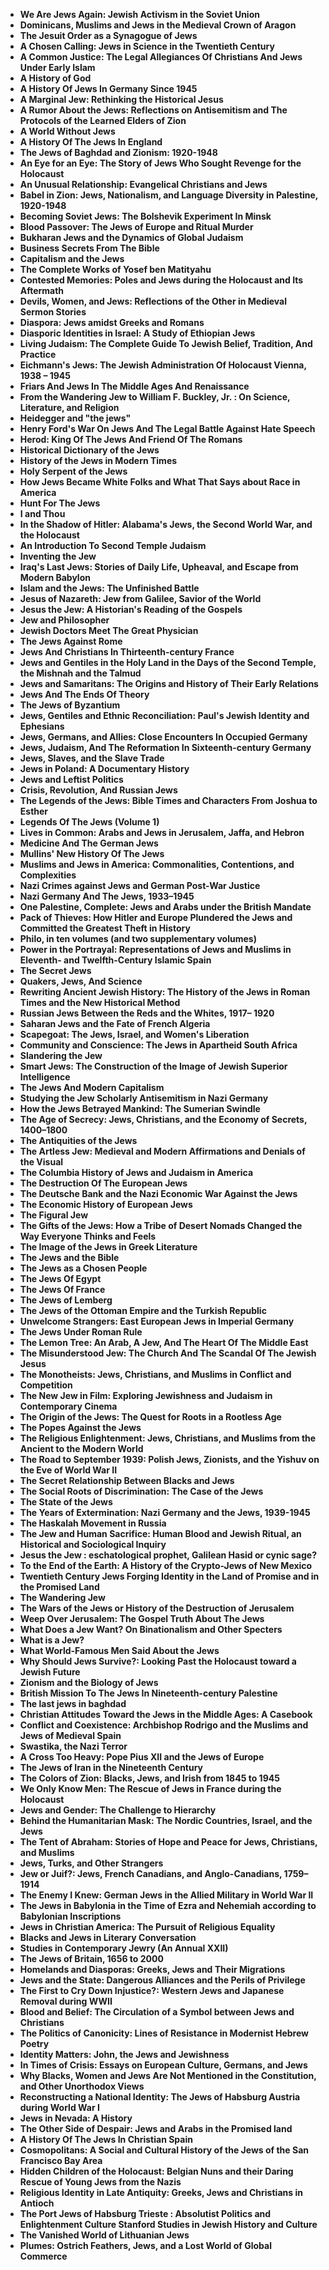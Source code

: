 
<ul>
                                <li><b><a target="_blank" href="https://github.com/manjunath5496/Books-about-Jews-and-Judaism/blob/master/jew(1).pdf" style="text-decoration:none;">We Are Jews Again: Jewish Activism in the Soviet Union </a></b></li>
  
<li><b><a target="_blank" href="https://github.com/manjunath5496/Books-about-Jews-and-Judaism/blob/master/jew(2).pdf" style="text-decoration:none;">Dominicans, Muslims and Jews in the Medieval Crown of Aragon </a></b></li>  
  
<li><b><a target="_blank" href="https://github.com/manjunath5496/Books-about-Jews-and-Judaism/blob/master/jew(3).pdf" style="text-decoration:none;">The Jesuit Order as a Synagogue of Jews</a></b></li>
                                <li><b><a target="_blank" href="https://github.com/manjunath5496/Books-about-Jews-and-Judaism/blob/master/jew(4).pdf" style="text-decoration:none;">A Chosen Calling: Jews in Science in the Twentieth Century</a></b></li>
                               
<li><b><a target="_blank" href="https://github.com/manjunath5496/Books-about-Jews-and-Judaism/blob/master/jew(5).pdf" style="text-decoration:none;">A Common Justice: The Legal Allegiances Of Christians And Jews Under Early Islam</a></b></li>
                                <li><b><a target="_blank" href="https://github.com/manjunath5496/Books-about-Jews-and-Judaism/blob/master/jew(6).pdf" style="text-decoration:none;">A History of God </a></b></li>
                <li><b><a target="_blank" href="https://github.com/manjunath5496/Books-about-Jews-and-Judaism/blob/master/jew(7).pdf" style="text-decoration:none;">A History Of Jews In Germany Since 1945 </a></b></li>                                
                                
<li><b><a target="_blank" href="https://github.com/manjunath5496/Books-about-Jews-and-Judaism/blob/master/jew(8).pdf" style="text-decoration:none;">A Marginal Jew: Rethinking the Historical Jesus</a></b></li>

<li><b><a target="_blank" href="https://github.com/manjunath5496/Books-about-Jews-and-Judaism/blob/master/jew(9).pdf" style="text-decoration:none;">A Rumor About the Jews: Reflections on Antisemitism and The Protocols of the Learned Elders of Zion</a></b></li>

                          
<li><b><a target="_blank" href="https://github.com/manjunath5496/Books-about-Jews-and-Judaism/blob/master/jew(10).pdf" style="text-decoration:none;">A World Without Jews</a></b></li>
                                <li><b><a target="_blank" href="https://github.com/manjunath5496/Books-about-Jews-and-Judaism/blob/master/jew(11).pdf" style="text-decoration:none;">A History Of The Jews In England </a></b></li>
                                <li><b><a target="_blank" href="https://github.com/manjunath5496/Books-about-Jews-and-Judaism/blob/master/jew(12).pdf" style="text-decoration:none;">The Jews of Baghdad and Zionism: 1920-1948</a></b></li>
                               
<li><b><a target="_blank" href="https://github.com/manjunath5496/Books-about-Jews-and-Judaism/blob/master/jew(13).pdf" style="text-decoration:none;">An Eye for an Eye: The Story of Jews Who Sought Revenge for the Holocaust</a></b></li>
                                <li><b><a target="_blank" href="https://github.com/manjunath5496/Books-about-Jews-and-Judaism/blob/master/jew(14).pdf" style="text-decoration:none;">An Unusual Relationship: Evangelical Christians and Jews</a></b></li>
                                <li><b><a target="_blank" href="https://github.com/manjunath5496/Books-about-Jews-and-Judaism/blob/master/jew(15).pdf" style="text-decoration:none;">Babel in Zion: Jews, Nationalism, and Language Diversity in Palestine, 1920-1948</a></b></li>
 <li><b><a target="_blank" href="https://github.com/manjunath5496/Books-about-Jews-and-Judaism/blob/master/jew(16).pdf" style="text-decoration:none;">Becoming Soviet Jews: The Bolshevik Experiment In Minsk</a></b></li>  
 
<li><b><a target="_blank" href="https://github.com/manjunath5496/Books-about-Jews-and-Judaism/blob/master/jew(17).pdf" style="text-decoration:none;"> Blood Passover: The Jews of Europe and Ritual Murder</a></b></li>
                                <li><b><a target="_blank" href="https://github.com/manjunath5496/Books-about-Jews-and-Judaism/blob/master/jew(18).pdf" style="text-decoration:none;">Bukharan Jews and the Dynamics of Global Judaism</a></b></li>
                                <li><b><a target="_blank" href="https://github.com/manjunath5496/Books-about-Jews-and-Judaism/blob/master/jew(19).pdf" style="text-decoration:none;">Business Secrets From The Bible</a></b></li>
                               
<li><b><a target="_blank" href="https://github.com/manjunath5496/Books-about-Jews-and-Judaism/blob/master/jew(20).pdf" style="text-decoration:none;">Capitalism and the Jews</a></b></li>
                          
<li><b><a target="_blank" href="https://github.com/manjunath5496/Books-about-Jews-and-Judaism/blob/master/jew(21).pdf" style="text-decoration:none;">The Complete Works of Yosef ben Matityahu</a></b></li>
                                <li><b><a target="_blank" href="https://github.com/manjunath5496/Books-about-Jews-and-Judaism/blob/master/jew(22).pdf" style="text-decoration:none;">Contested Memories: Poles and Jews during the Holocaust and Its Aftermath</a></b></li>
                                
<li><b><a target="_blank" href="https://github.com/manjunath5496/Books-about-Jews-and-Judaism/blob/master/jew(23).pdf" style="text-decoration:none;">Devils, Women, and Jews: Reflections of the Other in Medieval Sermon Stories</a></b></li>                            
                                
<li><b><a target="_blank" href="https://github.com/manjunath5496/Books-about-Jews-and-Judaism/blob/master/jew(24).pdf" style="text-decoration:none;">Diaspora: Jews amidst Greeks and Romans </a></b></li>
                               
<li><b><a target="_blank" href="https://github.com/manjunath5496/Books-about-Jews-and-Judaism/blob/master/jew(25).pdf" style="text-decoration:none;">Diasporic Identities in Israel: A Study of Ethiopian Jews</a></b></li>
                               
 <li><b><a target="_blank" href="https://github.com/manjunath5496/Books-about-Jews-and-Judaism/blob/master/jew(26).pdf" style="text-decoration:none;">Living Judaism: The Complete Guide To Jewish Belief, Tradition, And Practice </a></b></li>
                                <li><b><a target="_blank" href="https://github.com/manjunath5496/Books-about-Jews-and-Judaism/blob/master/jew(27).pdf" style="text-decoration:none;">Eichmann's Jews: The Jewish Administration Of Holocaust Vienna, 1938 – 1945</a></b></li>
                                <li><b><a target="_blank" href="https://github.com/manjunath5496/Books-about-Jews-and-Judaism/blob/master/jew(28).pdf" style="text-decoration:none;">Friars And Jews In The Middle Ages And Renaissance</a></b></li>
  
<li><b><a target="_blank" href="https://github.com/manjunath5496/Books-about-Jews-and-Judaism/blob/master/jew(29).pdf" style="text-decoration:none;">From the Wandering Jew to William F. Buckley, Jr. : On Science, Literature, and Religion</a></b></li>  
                                
  
<li><b><a target="_blank" href="https://github.com/manjunath5496/Books-about-Jews-and-Judaism/blob/master/jew(30).pdf" style="text-decoration:none;">Heidegger and "the jews"</a></b></li>                              
                                
                                
<li><b><a target="_blank" href="https://github.com/manjunath5496/Books-about-Jews-and-Judaism/blob/master/jew(31).pdf" style="text-decoration:none;">Henry Ford's War On Jews And The Legal Battle Against Hate Speech</a></b></li>
                                <li><b><a target="_blank" href="https://github.com/manjunath5496/Books-about-Jews-and-Judaism/blob/master/jew(32).pdf" style="text-decoration:none;">Herod: King Of The Jews And Friend Of The Romans </a></b></li>
                <li><b><a target="_blank" href="https://github.com/manjunath5496/Books-about-Jews-and-Judaism/blob/master/jew(33).pdf" style="text-decoration:none;">Historical Dictionary of the Jews</a></b></li>                              
 <li><b><a target="_blank" href="https://github.com/manjunath5496/Books-about-Jews-and-Judaism/blob/master/jew(34).pdf" style="text-decoration:none;">History of the Jews in Modern Times</a></b></li>
                          
<li><b><a target="_blank" href="https://github.com/manjunath5496/Books-about-Jews-and-Judaism/blob/master/jew(35).pdf" style="text-decoration:none;">Holy Serpent of the Jews</a></b></li>
                                <li><b><a target="_blank" href="https://github.com/manjunath5496/Books-about-Jews-and-Judaism/blob/master/jew(36).pdf" style="text-decoration:none;">How Jews Became White Folks and What That Says about Race in America</a></b></li>
                        <li><b><a target="_blank" href="https://github.com/manjunath5496/Books-about-Jews-and-Judaism/blob/master/jew(37).pdf" style="text-decoration:none;">Hunt For The Jews</a></b></li>                                
                        <li><b><a target="_blank" href="https://github.com/manjunath5496/Books-about-Jews-and-Judaism/blob/master/jew(38).pdf" style="text-decoration:none;">I and Thou</a></b></li>                                
                                
                                
   <li><b><a target="_blank" href="https://github.com/manjunath5496/Books-about-Jews-and-Judaism/blob/master/jew(39).pdf" style="text-decoration:none;">In the Shadow of Hitler: Alabama's Jews, the Second World War, and the Holocaust</a></b></li>
                               
<li><b><a target="_blank" href="https://github.com/manjunath5496/Books-about-Jews-and-Judaism/blob/master/jew(40).pdf" style="text-decoration:none;">An Introduction To Second Temple Judaism</a></b></li>
                                <li><b><a target="_blank" href="https://github.com/manjunath5496/Books-about-Jews-and-Judaism/blob/master/jew(41).pdf" style="text-decoration:none;">Inventing the Jew</a></b></li>
                                <li><b><a target="_blank" href="https://github.com/manjunath5496/Books-about-Jews-and-Judaism/blob/master/jew(42).pdf" style="text-decoration:none;">Iraq's Last Jews: Stories of Daily Life, Upheaval, and Escape from Modern Babylon</a></b></li>
 <li><b><a target="_blank" href="https://github.com/manjunath5496/Books-about-Jews-and-Judaism/blob/master/jew(43).pdf" style="text-decoration:none;">Islam and the Jews: The Unfinished Battle</a></b></li>  
 
<li><b><a target="_blank" href="https://github.com/manjunath5496/Books-about-Jews-and-Judaism/blob/master/jew(44).pdf" style="text-decoration:none;">Jesus of Nazareth: Jew from Galilee, Savior of the World</a></b></li>

<li><b><a target="_blank" href="https://github.com/manjunath5496/Books-about-Jews-and-Judaism/blob/master/jew(45).pdf" style="text-decoration:none;">Jesus the Jew: A Historian's Reading of the Gospels</a></b></li>
                                <li><b><a target="_blank" href="https://github.com/manjunath5496/Books-about-Jews-and-Judaism/blob/master/jew(46).pdf" style="text-decoration:none;">Jew and Philosopher</a></b></li>
                                <li><b><a target="_blank" href="https://github.com/manjunath5496/Books-about-Jews-and-Judaism/blob/master/jew(47).pdf" style="text-decoration:none;">Jewish Doctors Meet The Great Physician</a></b></li>
                               
<li><b><a target="_blank" href="https://github.com/manjunath5496/Books-about-Jews-and-Judaism/blob/master/jew(48).pdf" style="text-decoration:none;">The Jews Against Rome</a></b></li>
                          
<li><b><a target="_blank" href="https://github.com/manjunath5496/Books-about-Jews-and-Judaism/blob/master/jew(49).pdf" style="text-decoration:none;">Jews And Christians In Thirteenth-century France</a></b></li>
                                <li><b><a target="_blank" href="https://github.com/manjunath5496/Books-about-Jews-and-Judaism/blob/master/jew(50).pdf" style="text-decoration:none;">Jews and Gentiles in the Holy Land in the Days of the Second Temple,
the Mishnah and the Talmud</a></b></li>
                                <li><b><a target="_blank" href="https://github.com/manjunath5496/Books-about-Jews-and-Judaism/blob/master/jew(51).pdf" style="text-decoration:none;">Jews and Samaritans: The Origins and History of Their Early Relations</a></b></li>
                               
<li><b><a target="_blank" href="https://github.com/manjunath5496/Books-about-Jews-and-Judaism/blob/master/jew(52).pdf" style="text-decoration:none;">Jews And The Ends Of Theory</a></b></li>
                               
                          
  <li><b><a target="_blank" href="https://github.com/manjunath5496/Books-about-Jews-and-Judaism/blob/master/jew(53).pdf" style="text-decoration:none;">The Jews of Byzantium</a></b></li>
  <li><b><a target="_blank" href="https://github.com/manjunath5496/Books-about-Jews-and-Judaism/blob/master/jew(54).pdf" style="text-decoration:none;">Jews, Gentiles and Ethnic Reconciliation: Paul's Jewish Identity and Ephesians</a></b></li>
 <li><b><a target="_blank" href="https://github.com/manjunath5496/Books-about-Jews-and-Judaism/blob/master/jew(55).pdf" style="text-decoration:none;">Jews, Germans, and Allies: Close Encounters In Occupied Germany</a></b></li>
 
  <li><b><a target="_blank" href="https://github.com/manjunath5496/Books-about-Jews-and-Judaism/blob/master/jew(56).pdf" style="text-decoration:none;">Jews, Judaism, And The Reformation In Sixteenth-century Germany</a></b></li>
 
  <li><b><a target="_blank" href="https://github.com/manjunath5496/Books-about-Jews-and-Judaism/blob/master/jew(57).pdf" style="text-decoration:none;">Jews, Slaves, and the Slave Trade</a></b></li>
 
  <li><b><a target="_blank" href="https://github.com/manjunath5496/Books-about-Jews-and-Judaism/blob/master/jew(58).pdf" style="text-decoration:none;">Jews in Poland: A Documentary History</a></b></li>
 
   <li><b><a target="_blank" href="https://github.com/manjunath5496/Books-about-Jews-and-Judaism/blob/master/jew(59).pdf" style="text-decoration:none;">Jews and Leftist Politics</a></b></li>
 
  <li><b><a target="_blank" href="https://github.com/manjunath5496/Books-about-Jews-and-Judaism/blob/master/jew(60).pdf" style="text-decoration:none;">Crisis, Revolution, And Russian Jews</a></b></li>
 
 
  <li><b><a target="_blank" href="https://github.com/manjunath5496/Books-about-Jews-and-Judaism/blob/master/jew(61).pdf" style="text-decoration:none;">The Legends of the Jews: Bible Times and Characters From Joshua to Esther</a></b></li>
  <li><b><a target="_blank" href="https://github.com/manjunath5496/Books-about-Jews-and-Judaism/blob/master/jew(62).pdf" style="text-decoration:none;">Legends Of The Jews (Volume 1)</a></b></li>
 <li><b><a target="_blank" href="https://github.com/manjunath5496/Books-about-Jews-and-Judaism/blob/master/jew(63).pdf" style="text-decoration:none;">Lives in Common: Arabs and Jews in Jerusalem, Jaffa, and Hebron</a></b></li>
 
  <li><b><a target="_blank" href="https://github.com/manjunath5496/Books-about-Jews-and-Judaism/blob/master/jew(64).pdf" style="text-decoration:none;">Medicine And The German Jews</a></b></li>
 
  <li><b><a target="_blank" href="https://github.com/manjunath5496/Books-about-Jews-and-Judaism/blob/master/jew(65).pdf" style="text-decoration:none;">Mullins' New History Of The Jews</a></b></li>
 
  <li><b><a target="_blank" href="https://github.com/manjunath5496/Books-about-Jews-and-Judaism/blob/master/jew(66).pdf" style="text-decoration:none;">Muslims and Jews in America: Commonalities, Contentions, and Complexities</a></b></li>
 
   <li><b><a target="_blank" href="https://github.com/manjunath5496/Books-about-Jews-and-Judaism/blob/master/jew(67).pdf" style="text-decoration:none;">Nazi Crimes against Jews and German Post-War Justice</a></b></li>
 
  <li><b><a target="_blank" href="https://github.com/manjunath5496/Books-about-Jews-and-Judaism/blob/master/jew(68).pdf" style="text-decoration:none;">Nazi Germany And The Jews, 1933–1945</a></b></li> 
 
  <li><b><a target="_blank" href="https://github.com/manjunath5496/Books-about-Jews-and-Judaism/blob/master/jew(69).pdf" style="text-decoration:none;">One Palestine, Complete: Jews and Arabs under the British Mandate</a></b></li>
  <li><b><a target="_blank" href="https://github.com/manjunath5496/Books-about-Jews-and-Judaism/blob/master/jew(70).pdf" style="text-decoration:none;">Pack of Thieves: How Hitler and Europe Plundered the Jews and Committed the Greatest Theft in History</a></b></li>
 <li><b><a target="_blank" href="https://github.com/manjunath5496/Books-about-Jews-and-Judaism/blob/master/jew(71).pdf" style="text-decoration:none;">Philo, in ten volumes (and two supplementary volumes)</a></b></li>
 
  <li><b><a target="_blank" href="https://github.com/manjunath5496/Books-about-Jews-and-Judaism/blob/master/jew(72).pdf" style="text-decoration:none;">Power in the Portrayal: Representations of Jews and Muslims in Eleventh- and Twelfth-Century Islamic Spain</a></b></li>
 
  <li><b><a target="_blank" href="https://github.com/manjunath5496/Books-about-Jews-and-Judaism/blob/master/jew(73).pdf" style="text-decoration:none;">The Secret Jews</a></b></li>
 
  <li><b><a target="_blank" href="https://github.com/manjunath5496/Books-about-Jews-and-Judaism/blob/master/jew(74).pdf" style="text-decoration:none;">Quakers, Jews, And Science</a></b></li>
 
   <li><b><a target="_blank" href="https://github.com/manjunath5496/Books-about-Jews-and-Judaism/blob/master/jew(75).pdf" style="text-decoration:none;">Rewriting Ancient Jewish History: The History of the Jews in Roman Times and the New Historical Method</a></b></li>
 
  <li><b><a target="_blank" href="https://github.com/manjunath5496/Books-about-Jews-and-Judaism/blob/master/jew(76).pdf" style="text-decoration:none;">Russian Jews Between the Reds and the Whites, 1917– 1920</a></b></li> 
  

  <li><b><a target="_blank" href="https://github.com/manjunath5496/Books-about-Jews-and-Judaism/blob/master/jew(77).pdf" style="text-decoration:none;">Saharan Jews and the Fate of French Algeria</a></b></li>
  <li><b><a target="_blank" href="https://github.com/manjunath5496/Books-about-Jews-and-Judaism/blob/master/jew(78).pdf" style="text-decoration:none;">Scapegoat: The Jews, Israel, and Women's Liberation</a></b></li>
 <li><b><a target="_blank" href="https://github.com/manjunath5496/Books-about-Jews-and-Judaism/blob/master/jew(79).pdf" style="text-decoration:none;">Community and Conscience: The Jews in Apartheid South Africa</a></b></li>
 
  <li><b><a target="_blank" href="https://github.com/manjunath5496/Books-about-Jews-and-Judaism/blob/master/jew(80).pdf" style="text-decoration:none;">Slandering the Jew</a></b></li>
 
  <li><b><a target="_blank" href="https://github.com/manjunath5496/Books-about-Jews-and-Judaism/blob/master/jew(81).pdf" style="text-decoration:none;">Smart Jews: The Construction of the Image of Jewish Superior Intelligence</a></b></li>
 
  <li><b><a target="_blank" href="https://github.com/manjunath5496/Books-about-Jews-and-Judaism/blob/master/jew(82).pdf" style="text-decoration:none;">The Jews And Modern Capitalism</a></b></li>
 
   <li><b><a target="_blank" href="https://github.com/manjunath5496/Books-about-Jews-and-Judaism/blob/master/jew(83).pdf" style="text-decoration:none;">Studying the Jew Scholarly Antisemitism in Nazi Germany</a></b></li>
 
  <li><b><a target="_blank" href="https://github.com/manjunath5496/Books-about-Jews-and-Judaism/blob/master/jew(84).pdf" style="text-decoration:none;">How the Jews Betrayed Mankind: The Sumerian Swindle</a></b></li> 
   
   <li><b><a target="_blank" href="https://github.com/manjunath5496/Books-about-Jews-and-Judaism/blob/master/jew(85).pdf" style="text-decoration:none;">The Age of Secrecy: Jews, Christians, and the Economy of Secrets, 1400–1800</a></b></li>
 
   <li><b><a target="_blank" href="https://github.com/manjunath5496/Books-about-Jews-and-Judaism/blob/master/jew(86).pdf" style="text-decoration:none;">The Antiquities of the Jews</a></b></li>
 
  <li><b><a target="_blank" href="https://github.com/manjunath5496/Books-about-Jews-and-Judaism/blob/master/jew(87).pdf" style="text-decoration:none;">The Artless Jew: Medieval and Modern Affirmations and Denials of the Visual</a></b></li> 
   
   <li><b><a target="_blank" href="https://github.com/manjunath5496/Books-about-Jews-and-Judaism/blob/master/jew(88).pdf" style="text-decoration:none;">The Columbia History of Jews and Judaism in America</a></b></li>
 
  <li><b><a target="_blank" href="https://github.com/manjunath5496/Books-about-Jews-and-Judaism/blob/master/jew(89).pdf" style="text-decoration:none;">The Destruction Of The European Jews</a></b></li> 
    
 <li><b><a target="_blank" href="https://github.com/manjunath5496/Books-about-Jews-and-Judaism/blob/master/jew(90).pdf" style="text-decoration:none;">The Deutsche Bank and the Nazi Economic War Against the Jews</a></b></li> 
     
 
  <li><b><a target="_blank" href="https://github.com/manjunath5496/Books-about-Jews-and-Judaism/blob/master/jew(91).pdf" style="text-decoration:none;">The Economic History of European Jews</a></b></li> 
   
   <li><b><a target="_blank" href="https://github.com/manjunath5496/Books-about-Jews-and-Judaism/blob/master/jew(92).pdf" style="text-decoration:none;">The Figural Jew</a></b></li>
 
  <li><b><a target="_blank" href="https://github.com/manjunath5496/Books-about-Jews-and-Judaism/blob/master/jew(93).pdf" style="text-decoration:none;">The Gifts of the Jews: How a Tribe of Desert Nomads Changed the Way Everyone Thinks and Feels </a></b></li> 
    
 <li><b><a target="_blank" href="https://github.com/manjunath5496/Books-about-Jews-and-Judaism/blob/master/jew(94).pdf" style="text-decoration:none;">The Image of the Jews in Greek Literature</a></b></li>  
 
<li><b><a target="_blank" href="https://github.com/manjunath5496/Books-about-Jews-and-Judaism/blob/master/jew(95).pdf" style="text-decoration:none;">The Jews and the Bible</a></b></li> 
   
   <li><b><a target="_blank" href="https://github.com/manjunath5496/Books-about-Jews-and-Judaism/blob/master/jew(96).pdf" style="text-decoration:none;">The Jews as a Chosen People</a></b></li>
 
  <li><b><a target="_blank" href="https://github.com/manjunath5496/Books-about-Jews-and-Judaism/blob/master/jew(97).pdf" style="text-decoration:none;">The Jews Of Egypt</a></b></li> 
    
 <li><b><a target="_blank" href="https://github.com/manjunath5496/Books-about-Jews-and-Judaism/blob/master/jew(98).pdf" style="text-decoration:none;">The Jews Of France</a></b></li>  
 
  <li><b><a target="_blank" href="https://github.com/manjunath5496/Books-about-Jews-and-Judaism/blob/master/jew(99).pdf" style="text-decoration:none;">The Jews of Lemberg</a></b></li> 
    
 <li><b><a target="_blank" href="https://github.com/manjunath5496/Books-about-Jews-and-Judaism/blob/master/jew(100).pdf" style="text-decoration:none;">The Jews of the Ottoman Empire and the Turkish Republic</a></b></li>  
 
 
<li><b><a target="_blank" href="https://github.com/manjunath5496/Books-about-Jews-and-Judaism/blob/master/jew(101).pdf" style="text-decoration:none;">Unwelcome Strangers: East European Jews in Imperial Germany </a></b></li>
  
<li><b><a target="_blank" href="https://github.com/manjunath5496/Books-about-Jews-and-Judaism/blob/master/jew(102).pdf" style="text-decoration:none;">The Jews Under Roman Rule</a></b></li>  
  
<li><b><a target="_blank" href="https://github.com/manjunath5496/Books-about-Jews-and-Judaism/blob/master/jew(103).pdf" style="text-decoration:none;">The Lemon Tree: An Arab, A Jew, And The Heart Of The Middle East</a></b></li>
                                <li><b><a target="_blank" href="https://github.com/manjunath5496/Books-about-Jews-and-Judaism/blob/master/jew(104).pdf" style="text-decoration:none;">The Misunderstood Jew: The Church And The Scandal Of The Jewish Jesus</a></b></li>
                               
<li><b><a target="_blank" href="https://github.com/manjunath5496/Books-about-Jews-and-Judaism/blob/master/jew(105).pdf" style="text-decoration:none;">The Monotheists: Jews, Christians, and Muslims in Conflict and Competition</a></b></li>
                                <li><b><a target="_blank" href="https://github.com/manjunath5496/Books-about-Jews-and-Judaism/blob/master/jew(106).pdf" style="text-decoration:none;">The New Jew in Film: Exploring Jewishness and Judaism in Contemporary Cinema </a></b></li>
                <li><b><a target="_blank" href="https://github.com/manjunath5496/Books-about-Jews-and-Judaism/blob/master/jew(107).pdf" style="text-decoration:none;">The Origin of the Jews: The Quest for Roots in a Rootless Age </a></b></li>                                
                                
<li><b><a target="_blank" href="https://github.com/manjunath5496/Books-about-Jews-and-Judaism/blob/master/jew(108).pdf" style="text-decoration:none;">The Popes Against the Jews</a></b></li>

<li><b><a target="_blank" href="https://github.com/manjunath5496/Books-about-Jews-and-Judaism/blob/master/jew(109).pdf" style="text-decoration:none;">The Religious Enlightenment: Jews, Christians, and Muslims from the Ancient to the Modern World</a></b></li>

                          
<li><b><a target="_blank" href="https://github.com/manjunath5496/Books-about-Jews-and-Judaism/blob/master/jew(110).pdf" style="text-decoration:none;">The Road to September 1939: Polish Jews, Zionists, and the Yishuv on the Eve of World War II</a></b></li>
                                <li><b><a target="_blank" href="https://github.com/manjunath5496/Books-about-Jews-and-Judaism/blob/master/jew(111).pdf" style="text-decoration:none;">The Secret Relationship Between Blacks and Jews </a></b></li>
                                <li><b><a target="_blank" href="https://github.com/manjunath5496/Books-about-Jews-and-Judaism/blob/master/jew(112).pdf" style="text-decoration:none;">The Social Roots of Discrimination: The Case of the Jews</a></b></li>
                               
<li><b><a target="_blank" href="https://github.com/manjunath5496/Books-about-Jews-and-Judaism/blob/master/jew(113).pdf" style="text-decoration:none;">The State of the Jews</a></b></li>
                                <li><b><a target="_blank" href="https://github.com/manjunath5496/Books-about-Jews-and-Judaism/blob/master/jew(114).pdf" style="text-decoration:none;">The Years of Extermination: Nazi Germany and the Jews, 1939-1945</a></b></li>
                                <li><b><a target="_blank" href="https://github.com/manjunath5496/Books-about-Jews-and-Judaism/blob/master/jew(115).pdf" style="text-decoration:none;">The Haskalah Movement in Russia</a></b></li>
 <li><b><a target="_blank" href="https://github.com/manjunath5496/Books-about-Jews-and-Judaism/blob/master/jew(116).pdf" style="text-decoration:none;">The Jew and Human Sacrifice: Human Blood and Jewish Ritual, an Historical and Sociological Inquiry </a></b></li>  
 
<li><b><a target="_blank" href="https://github.com/manjunath5496/Books-about-Jews-and-Judaism/blob/master/jew(117).pdf" style="text-decoration:none;"> Jesus the Jew : eschatological prophet, Galilean Hasid or cynic sage?</a></b></li>
                                <li><b><a target="_blank" href="https://github.com/manjunath5496/Books-about-Jews-and-Judaism/blob/master/jew(118).pdf" style="text-decoration:none;"> To the End of the Earth: A History of the Crypto-Jews of New Mexico</a></b></li>
                                <li><b><a target="_blank" href="https://github.com/manjunath5496/Books-about-Jews-and-Judaism/blob/master/jew(119).pdf" style="text-decoration:none;">Twentieth Century Jews Forging Identity in the Land of Promise
and in the Promised Land</a></b></li>

 <li><b><a target="_blank" href="https://github.com/manjunath5496/Books-about-Jews-and-Judaism/blob/master/jew(122).pdf" style="text-decoration:none;">The Wandering Jew</a></b></li>
                               
<li><b><a target="_blank" href="https://github.com/manjunath5496/Books-about-Jews-and-Judaism/blob/master/jew(123).pdf" style="text-decoration:none;">The Wars of the Jews or History of the Destruction of Jerusalem</a></b></li>
                                <li><b><a target="_blank" href="https://github.com/manjunath5496/Books-about-Jews-and-Judaism/blob/master/jew(124).pdf" style="text-decoration:none;">Weep Over Jerusalem: The Gospel Truth About The Jews</a></b></li>
                                <li><b><a target="_blank" href="https://github.com/manjunath5496/Books-about-Jews-and-Judaism/blob/master/jew(125).pdf" style="text-decoration:none;">What Does a Jew Want? On Binationalism and Other Specters</a></b></li>
 <li><b><a target="_blank" href="https://github.com/manjunath5496/Books-about-Jews-and-Judaism/blob/master/jew(126).pdf" style="text-decoration:none;">What is a Jew?</a></b></li>  
 
<li><b><a target="_blank" href="https://github.com/manjunath5496/Books-about-Jews-and-Judaism/blob/master/jew(127).pdf" style="text-decoration:none;"> What World-Famous Men Said About the Jews</a></b></li>
                                <li><b><a target="_blank" href="https://github.com/manjunath5496/Books-about-Jews-and-Judaism/blob/master/jew(128).pdf" style="text-decoration:none;"> Why Should Jews Survive?: Looking Past the Holocaust toward a Jewish Future</a></b></li>
                                <li><b><a target="_blank" href="https://github.com/manjunath5496/Books-about-Jews-and-Judaism/blob/master/jew(129).pdf" style="text-decoration:none;">Zionism and the Biology of Jews</a></b></li>


<li><b><a target="_blank" href="https://github.com/manjunath5496/Books-about-Jews-and-Judaism/blob/master/jew(130).pdf" style="text-decoration:none;">British Mission To The Jews In  Nineteenth-century Palestine</a></b></li>  
 
 
<li><b><a target="_blank" href="https://github.com/manjunath5496/Books-about-Jews-and-Judaism/blob/master/jew(131).pdf" style="text-decoration:none;">The last jews in baghdad </a></b></li>
  
<li><b><a target="_blank" href="https://github.com/manjunath5496/Books-about-Jews-and-Judaism/blob/master/jew(132).pdf" style="text-decoration:none;">Christian Attitudes Toward the Jews in the Middle Ages: A Casebook</a></b></li>  
  
<li><b><a target="_blank" href="https://github.com/manjunath5496/Books-about-Jews-and-Judaism/blob/master/jew(133).pdf" style="text-decoration:none;">Conflict and Coexistence: Archbishop Rodrigo and the Muslims and Jews of Medieval Spain</a></b></li>
                     
                               
<li><b><a target="_blank" href="https://github.com/manjunath5496/Books-about-Jews-and-Judaism/blob/master/jew(135).pdf" style="text-decoration:none;">Swastika, the Nazi Terror</a></b></li>
                                <li><b><a target="_blank" href="https://github.com/manjunath5496/Books-about-Jews-and-Judaism/blob/master/jew(136).pdf" style="text-decoration:none;">A Cross Too Heavy: Pope Pius XII and the Jews of Europe </a></b></li>
                                        
<li><b><a target="_blank" href="https://github.com/manjunath5496/Books-about-Jews-and-Judaism/blob/master/jew(138).pdf" style="text-decoration:none;">The Jews of Iran in the Nineteenth Century</a></b></li>

<li><b><a target="_blank" href="https://github.com/manjunath5496/Books-about-Jews-and-Judaism/blob/master/jew(139).pdf" style="text-decoration:none;">The Colors of Zion: Blacks, Jews, and Irish from 1845 to 1945</a></b></li>

                          
<li><b><a target="_blank" href="https://github.com/manjunath5496/Books-about-Jews-and-Judaism/blob/master/jew(140).pdf" style="text-decoration:none;">We Only Know Men: The Rescue of Jews in France during the Holocaust</a></b></li>
                                <li><b><a target="_blank" href="https://github.com/manjunath5496/Books-about-Jews-and-Judaism/blob/master/jew(141).pdf" style="text-decoration:none;">Jews and Gender: The Challenge to Hierarchy </a></b></li>
                                <li><b><a target="_blank" href="https://github.com/manjunath5496/Books-about-Jews-and-Judaism/blob/master/jew(142).pdf" style="text-decoration:none;">Behind the Humanitarian Mask: The Nordic Countries, Israel, and the Jews</a></b></li>
                               
<li><b><a target="_blank" href="https://github.com/manjunath5496/Books-about-Jews-and-Judaism/blob/master/jew(143).pdf" style="text-decoration:none;">The Tent of Abraham: Stories of Hope and Peace for Jews, Christians, and Muslims</a></b></li>
                                <li><b><a target="_blank" href="https://github.com/manjunath5496/Books-about-Jews-and-Judaism/blob/master/jew(144).pdf" style="text-decoration:none;">Jews, Turks, and Other Strangers</a></b></li>
                                <li><b><a target="_blank" href="https://github.com/manjunath5496/Books-about-Jews-and-Judaism/blob/master/jew(145).pdf" style="text-decoration:none;">Jew or Juif?: Jews, French Canadians, and Anglo-Canadians, 1759–1914</a></b></li>
 
<li><b><a target="_blank" href="https://github.com/manjunath5496/Books-about-Jews-and-Judaism/blob/master/jew(147).pdf" style="text-decoration:none;"> The Enemy I Knew: German Jews in the Allied Military in World War II</a></b></li>
                                <li><b><a target="_blank" href="https://github.com/manjunath5496/Books-about-Jews-and-Judaism/blob/master/jew(148).pdf" style="text-decoration:none;"> The Jews in Babylonia in the Time of Ezra and Nehemiah according to Babylonian Inscriptions</a></b></li>
                                <li><b><a target="_blank" href="https://github.com/manjunath5496/Books-about-Jews-and-Judaism/blob/master/jew(149).pdf" style="text-decoration:none;">Jews in Christian America: The Pursuit of Religious Equality</a></b></li>

 <li><b><a target="_blank" href="https://github.com/manjunath5496/Books-about-Jews-and-Judaism/blob/master/jew(150).pdf" style="text-decoration:none;">Blacks and Jews in Literary Conversation</a></b></li>
                               
<li><b><a target="_blank" href="https://github.com/manjunath5496/Books-about-Jews-and-Judaism/blob/master/jew(151).pdf" style="text-decoration:none;">Studies in Contemporary Jewry (An Annual XXII)</a></b></li>
                                <li><b><a target="_blank" href="https://github.com/manjunath5496/Books-about-Jews-and-Judaism/blob/master/jew(152).pdf" style="text-decoration:none;">The Jews of Britain, 1656 to 2000</a></b></li>
                                <li><b><a target="_blank" href="https://github.com/manjunath5496/Books-about-Jews-and-Judaism/blob/master/jew(153).pdf" style="text-decoration:none;">Homelands and Diasporas: Greeks, Jews and Their Migrations</a></b></li>
 <li><b><a target="_blank" href="https://github.com/manjunath5496/Books-about-Jews-and-Judaism/blob/master/jew(154).pdf" style="text-decoration:none;">Jews and the State: Dangerous Alliances and the Perils of Privilege</a></b></li>  
 
<li><b><a target="_blank" href="https://github.com/manjunath5496/Books-about-Jews-and-Judaism/blob/master/jew(155).pdf" style="text-decoration:none;"> The First to Cry Down Injustice?: Western Jews and Japanese Removal during WWII</a></b></li>
                                <li><b><a target="_blank" href="https://github.com/manjunath5496/Books-about-Jews-and-Judaism/blob/master/jew(156).pdf" style="text-decoration:none;"> Blood and Belief: The Circulation of a Symbol between Jews and Christians</a></b></li>
                                <li><b><a target="_blank" href="https://github.com/manjunath5496/Books-about-Jews-and-Judaism/blob/master/jew(157).pdf" style="text-decoration:none;">The Politics of Canonicity: Lines of Resistance in Modernist Hebrew Poetry</a></b></li>

<li><b><a target="_blank" href="https://github.com/manjunath5496/Books-about-Jews-and-Judaism/blob/master/jew(158).pdf" style="text-decoration:none;"> Identity Matters: John, the Jews and Jewishness</a></b></li>
                                <li><b><a target="_blank" href="https://github.com/manjunath5496/Books-about-Jews-and-Judaism/blob/master/jew(159).pdf" style="text-decoration:none;">In Times of Crisis: Essays on European Culture, Germans, and Jews</a></b></li>

<li><b><a target="_blank" href="https://github.com/manjunath5496/Books-about-Jews-and-Judaism/blob/master/jew(161).pdf" style="text-decoration:none;"> Why Blacks, Women and Jews Are Not Mentioned in the Constitution, and Other Unorthodox Views</a></b></li>
                                <li><b><a target="_blank" href="https://github.com/manjunath5496/Books-about-Jews-and-Judaism/blob/master/jew(162).pdf" style="text-decoration:none;"> Reconstructing a National Identity: The Jews of Habsburg Austria during World War I</a></b></li>
                                <li><b><a target="_blank" href="https://github.com/manjunath5496/Books-about-Jews-and-Judaism/blob/master/jew(163).pdf" style="text-decoration:none;">Jews in Nevada: A History</a></b></li>

<li><b><a target="_blank" href="https://github.com/manjunath5496/Books-about-Jews-and-Judaism/blob/master/jew(164).pdf" style="text-decoration:none;"> The Other Side of Despair: Jews and Arabs in the Promised land</a></b></li>
                                <li><b><a target="_blank" href="https://github.com/manjunath5496/Books-about-Jews-and-Judaism/blob/master/jew(165).pdf" style="text-decoration:none;">A History Of The Jews In Christian Spain</a></b></li>

<li><b><a target="_blank" href="https://github.com/manjunath5496/Books-about-Jews-and-Judaism/blob/master/jew(166).pdf" style="text-decoration:none;">Cosmopolitans: A Social and Cultural History of the Jews of the San Francisco Bay Area</a></b></li>

<li><b><a target="_blank" href="https://github.com/manjunath5496/Books-about-Jews-and-Judaism/blob/master/jew(167).pdf" style="text-decoration:none;"> Hidden Children of the Holocaust: Belgian Nuns and their Daring Rescue of Young Jews from the Nazis</a></b></li>
                                <li><b><a target="_blank" href="https://github.com/manjunath5496/Books-about-Jews-and-Judaism/blob/master/jew(168).pdf" style="text-decoration:none;">Religious Identity in Late Antiquity: Greeks, Jews and Christians in Antioch</a></b></li>

<li><b><a target="_blank" href="https://github.com/manjunath5496/Books-about-Jews-and-Judaism/blob/master/jew(169).pdf" style="text-decoration:none;">The Port Jews of Habsburg Trieste : Absolutist Politics and Enlightenment Culture Stanford Studies in Jewish History and Culture</a></b></li>

<li><b><a target="_blank" href="https://github.com/manjunath5496/Books-about-Jews-and-Judaism/blob/master/jew(170).pdf" style="text-decoration:none;"> The Vanished World of Lithuanian Jews</a></b></li>
                                <li><b><a target="_blank" href="https://github.com/manjunath5496/Books-about-Jews-and-Judaism/blob/master/jew(172).pdf" style="text-decoration:none;">Plumes: Ostrich Feathers, Jews, and a Lost World of Global Commerce</a></b></li>





</ul>
